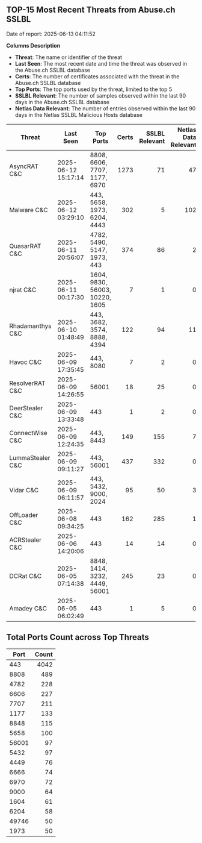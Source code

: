 ## TOP-15 Most Recent Threats from Abuse.ch SSLBL
Date of report: 2025-06-13 04:11:52

**Columns Description**
- **Threat**: The name or identifier of the threat
- **Last Seen**: The most recent date and time the threat was observed in the Abuse.ch SSLBL database
- **Certs**: The number of certificates associated with the threat in the Abuse.ch SSLBL database
- **Top Ports**: The top ports used by the threat, limited to the top 5
- **SSLBL Relevant**: The number of samples observed within the last 90 days in the Abuse.ch SSLBL database
- **Netlas Data Relevant**: The number of entries observed within the last 90 days in the Netlas SSLBL Malicious Hosts database



| Threat                     | Last Seen           | Top Ports          | Certs        | SSLBL Relevant   | Netlas Data Relevant  |
|----------------------------|---------------------|--------------------|-------------:|-----------------:|----------------------:|
| AsyncRAT C&C               | 2025-06-12 15:17:14 | 8808, 6606, 7707, 1177, 6970 | 1273 | 71 | 47 |
| Malware C&C                | 2025-06-12 03:29:10 | 443, 5658, 1973, 6204, 4443 | 302 | 5 | 102 |
| QuasarRAT C&C              | 2025-06-11 20:56:07 | 4782, 5490, 5147, 1973, 443 | 374 | 86 | 2 |
| njrat C&C                  | 2025-06-11 00:17:30 | 1604, 9830, 56003, 10220, 1605 | 7 | 1 | 0 |
| Rhadamanthys C&C           | 2025-06-10 01:48:49 | 443, 3682, 3574, 8888, 4394 | 122 | 94 | 11 |
| Havoc C&C                  | 2025-06-09 17:35:45 | 443, 8080 | 7 | 2 | 0 |
| ResolverRAT C&C            | 2025-06-09 14:26:55 | 56001 | 18 | 25 | 0 |
| DeerStealer C&C            | 2025-06-09 13:33:48 | 443 | 1 | 2 | 0 |
| ConnectWise C&C            | 2025-06-09 12:24:35 | 443, 8443 | 149 | 155 | 7 |
| LummaStealer C&C           | 2025-06-09 09:11:27 | 443, 56001 | 437 | 332 | 0 |
| Vidar C&C                  | 2025-06-09 06:11:57 | 443, 5432, 9000, 2024 | 95 | 50 | 3 |
| OffLoader C&C              | 2025-06-08 09:34:25 | 443 | 162 | 285 | 1 |
| ACRStealer C&C             | 2025-06-06 14:20:06 | 443 | 14 | 14 | 0 |
| DCRat C&C                  | 2025-06-05 07:14:38 | 8848, 1414, 3232, 4449, 56001 | 245 | 23 | 0 |
| Amadey C&C                 | 2025-06-05 06:02:49 | 443 | 1 | 5 | 0 |

## Total Ports Count across Top Threats
| Port       | Count      |
|------------|-----------:|
| 443 | 4042 |
| 8808 | 489 |
| 4782 | 228 |
| 6606 | 227 |
| 7707 | 211 |
| 1177 | 133 |
| 8848 | 115 |
| 5658 | 100 |
| 56001 | 97 |
| 5432 | 97 |
| 4449 | 76 |
| 6666 | 74 |
| 6970 | 72 |
| 9000 | 64 |
| 1604 | 61 |
| 6204 | 58 |
| 49746 | 50 |
| 1973 | 50 |